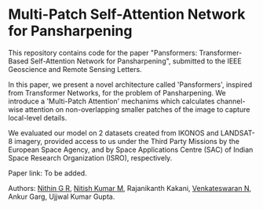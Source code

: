 # Multi-Patch Self-Attention Network for Pansharpening
This repository contains code for the paper "Pansformers: Transformer-Based Self-Attention Network for Pansharpening", submitted to the IEEE Geoscience and Remote Sensing Letters.

In this paper, we present a novel architecture called 'Pansformers', inspired from Transformer Networks, for the problem of Pansharpening. We introduce a 'Multi-Patch Attention' mechanims which calculates channel-wise attention on non-overlapping smaller patches of the image to capture local-level details.

We evaluated our model on 2 datasets created from IKONOS and LANDSAT-8 imagery, provided access to us under the Third Party Missions by the European Space Agency, and by Space Applications Centre (SAC) of Indian Space Research Organization (ISRO), respectively. 

Paper link: To be added.

Authors: [Nithin G R](https://github.com/nithin-gr), [Nitish Kumar M](https://www.linkedin.com/in/nitish-kumar-0407691a7/), Rajanikanth Kakani, [Venkateswaran N](https://www.ssn.edu.in/staff-members/dr-n-venkateswaran/), Ankur Garg, Ujjwal Kumar Gupta.


